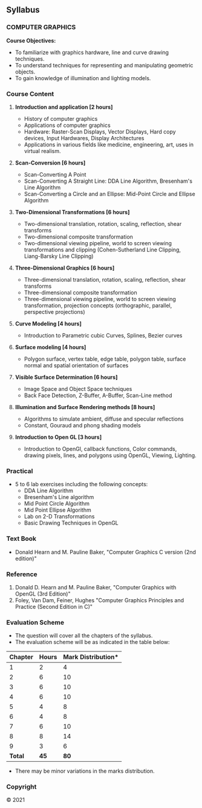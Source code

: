## Syllabus

### **COMPUTER GRAPHICS**

**Course Objectives:**

* To familiarize with graphics hardware, line and curve drawing techniques.
* To understand techniques for representing and manipulating geometric objects.
* To gain knowledge of illumination and lighting models.

### **Course Content**

1. **Introduction and application [2 hours]**

    * History of computer graphics
    * Applications of computer graphics
    * Hardware: Raster-Scan Displays, Vector Displays, Hard copy devices, Input Hardwares, Display Architectures
    * Applications in various fields like medicine, engineering, art, uses in virtual realism.

2. **Scan-Conversion [6 hours]**

    * Scan-Converting A Point
    * Scan-Converting A Straight Line: DDA Line Algorithm, Bresenham's Line Algorithm
    * Scan-Converting a Circle and an Ellipse: Mid-Point Circle and Ellipse Algorithm

3. **Two-Dimensional Transformations [6 hours]**

    * Two-dimensional translation, rotation, scaling, reflection, shear transforms
    * Two-dimensional composite transformation
    * Two-dimensional viewing pipeline, world to screen viewing transformations and clipping (Cohen-Sutherland Line Clipping, Liang-Barsky Line Clipping)

4. **Three-Dimensional Graphics [6 hours]**

    * Three-dimensional translation, rotation, scaling, reflection, shear transforms
    * Three-dimensional composite transformation
    * Three-dimensional viewing pipeline, world to screen viewing transformation, projection concepts (orthographic, parallel, perspective projections)

5. **Curve Modeling [4 hours]**

    * Introduction to Parametric cubic Curves, Splines, Bezier curves

6. **Surface modeling [4 hours]**

    * Polygon surface, vertex table, edge table, polygon table, surface normal and spatial orientation of surfaces

7. **Visible Surface Determination [6 hours]**

    * Image Space and Object Space techniques
    * Back Face Detection, Z-Buffer, A-Buffer, Scan-Line method

8. **Illumination and Surface Rendering methods [8 hours]**

    * Algorithms to simulate ambient, diffuse and specular reflections
    * Constant, Gouraud and phong shading models

9. **Introduction to Open GL [3 hours]**

    * Introduction to OpenGl, callback functions, Color commands, drawing pixels, lines, and polygons using OpenGL, Viewing, Lighting.

### **Practical**

* 5 to 6 lab exercises including the following concepts:
    * DDA Line Algorithm
    * Bresenham's Line algorithm
    * Mid Point Circle Algorithm
    * Mid Point Ellipse Algorithm
    * Lab on 2-D Transformations
    * Basic Drawing Techniques in OpenGL

### **Text Book**

* Donald Hearn and M. Pauline Baker, "Computer Graphics C version (2nd edition)"

### **Reference**

1. Donald D. Hearn and M. Pauline Baker, "Computer Graphics with OpenGL (3rd Edition)"
2. Foley, Van Dam, Feiner, Hughes "Computer Graphics Principles and Practice (Second Edition in C)"

### **Evaluation Scheme**

* The question will cover all the chapters of the syllabus.
* The evaluation scheme will be as indicated in the table below:

| Chapter | Hours | Mark Distribution* |
|---|---|---|
| 1 | 2 | 4 |
| 2 | 6 | 10 |
| 3 | 6 | 10 |
| 4 | 6 | 10 |
| 5 | 4 | 8 |
| 6 | 4 | 8 |
| 7 | 6 | 10 |
| 8 | 8 | 14 |
| 9 | 3 | 6 |
| **Total** | **45** | **80** |

* There may be minor variations in the marks distribution.

### **Copyright**

&copy; 2021
